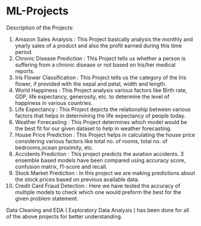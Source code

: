 # ML-Projects
Description of the Projects:
1. Amazon Sales Analysis : This Project basically analysis the monthly and yearly sales of a product and also the profit earned during this time period.
2. Chronic Disease Prediction : This Project tells us whether a person is suffering from a chronic disease or not based on his/her medical reports.
3. Iris Flower Classification : This Project tells us the category of the Iris flower, if provided with the sepal and petal, width and length.
4. World Happiness : This Project analysis various factors like Birth rate, GDP, life expectancy, generosity, etc. to determine the level of happiness in various countries.
5. Life Expectancy : This Project depicts the relationship between various factors that helps in determining the life expectancy of people today.
6. Weather Forecasting : This Project determines which model would be the best fit for our given dataset to help in weather forecasting.
7. House Price Prediction : This Project helps in calculating the house price considering various factors like total no. of rooms, total no. of bedrooms,ocean proximity, etc.
8. Accidents Prediction : This project predicts the aviation accidents. 3 ensemble based models have been compared using accuracy score, confusion matrix, f1-score and recall.
9. Stock Market Prediction : In this project we are making predictions about the stock prices based on previous available data.
10. Credit Card Fraud Detection : Here we have tested the accuracy of multiple models to check which one would preform the best for the given problem statement.
   
Data Cleaning and EDA ( Exploratory Data Analysis ) has been done for all of the above projects for better understanding.
